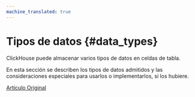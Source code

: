 ```yaml
---
machine_translated: true
---
```


# Tipos de datos {#data_types}

ClickHouse puede almacenar varios tipos de datos en celdas de tabla.

En esta sección se describen los tipos de datos admitidos y las consideraciones especiales para usarlos o implementarlos, si los hubiere.

[Artículo Original](https://clickhouse.tech/docs/es/data_types/) <!--hide-->
